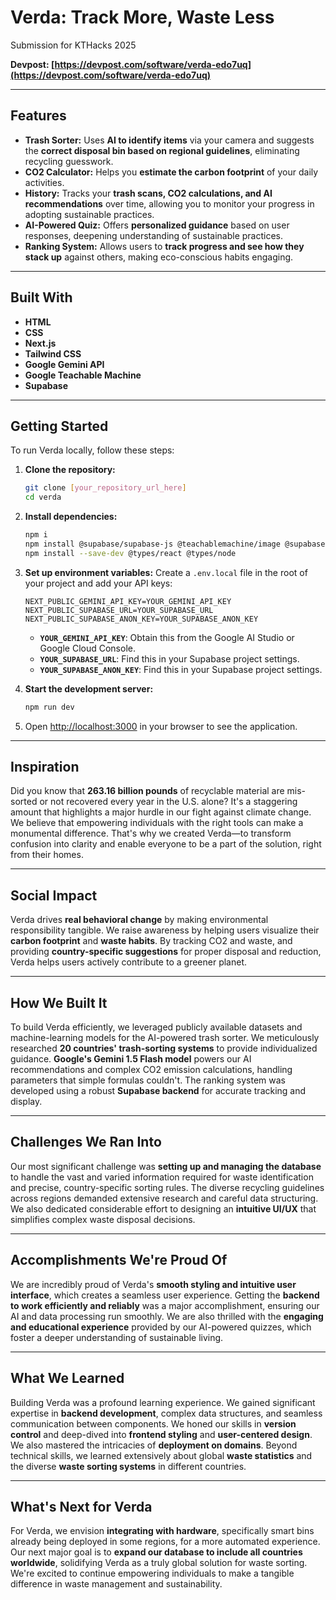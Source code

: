 # Verda: Track More, Waste Less

Submission for KTHacks 2025

**Devpost: [https://devpost.com/software/verda-edo7uq](https://devpost.com/software/verda-edo7uq)**

-----

## Features

  * **Trash Sorter:** Uses **AI to identify items** via your camera and suggests the **correct disposal bin based on regional guidelines**, eliminating recycling guesswork.
  * **CO2 Calculator:** Helps you **estimate the carbon footprint** of your daily activities.
  * **History:** Tracks your **trash scans, CO2 calculations, and AI recommendations** over time, allowing you to monitor your progress in adopting sustainable practices.
  * **AI-Powered Quiz:** Offers **personalized guidance** based on user responses, deepening understanding of sustainable practices.
  * **Ranking System:** Allows users to **track progress and see how they stack up** against others, making eco-conscious habits engaging.

-----

## Built With

  * **HTML**
  * **CSS**
  * **Next.js**
  * **Tailwind CSS**
  * **Google Gemini API**
  * **Google Teachable Machine**
  * **Supabase**

-----

## Getting Started

To run Verda locally, follow these steps:

1.  **Clone the repository:**

    ```bash
    git clone [your_repository_url_here]
    cd verda
    ```

2.  **Install dependencies:**

    ```bash
    npm i
    npm install @supabase/supabase-js @teachablemachine/image @supabase/auth-helpers-nextjs
    npm install --save-dev @types/react @types/node
    ```

3.  **Set up environment variables:**
    Create a `.env.local` file in the root of your project and add your API keys:

    ```
    NEXT_PUBLIC_GEMINI_API_KEY=YOUR_GEMINI_API_KEY
    NEXT_PUBLIC_SUPABASE_URL=YOUR_SUPABASE_URL
    NEXT_PUBLIC_SUPABASE_ANON_KEY=YOUR_SUPABASE_ANON_KEY
    ```

      * **`YOUR_GEMINI_API_KEY`**: Obtain this from the Google AI Studio or Google Cloud Console.
      * **`YOUR_SUPABASE_URL`**: Find this in your Supabase project settings.
      * **`YOUR_SUPABASE_ANON_KEY`**: Find this in your Supabase project settings.

4.  **Start the development server:**

    ```bash
    npm run dev
    ```

5.  Open [http://localhost:3000](https://www.google.com/search?q=http://localhost:3000) in your browser to see the application.

-----

## Inspiration

Did you know that **263.16 billion pounds** of recyclable material are mis-sorted or not recovered every year in the U.S. alone? It's a staggering amount that highlights a major hurdle in our fight against climate change. We believe that empowering individuals with the right tools can make a monumental difference. That's why we created Verda—to transform confusion into clarity and enable everyone to be a part of the solution, right from their homes.

-----

## Social Impact

Verda drives **real behavioral change** by making environmental responsibility tangible. We raise awareness by helping users visualize their **carbon footprint** and **waste habits**. By tracking CO2 and waste, and providing **country-specific suggestions** for proper disposal and reduction, Verda helps users actively contribute to a greener planet.

-----

## How We Built It

To build Verda efficiently, we leveraged publicly available datasets and machine-learning models for the AI-powered trash sorter. We meticulously researched **20 countries' trash-sorting systems** to provide individualized guidance. **Google's Gemini 1.5 Flash model** powers our AI recommendations and complex CO2 emission calculations, handling parameters that simple formulas couldn't. The ranking system was developed using a robust **Supabase backend** for accurate tracking and display.

-----

## Challenges We Ran Into

Our most significant challenge was **setting up and managing the database** to handle the vast and varied information required for waste identification and precise, country-specific sorting rules. The diverse recycling guidelines across regions demanded extensive research and careful data structuring. We also dedicated considerable effort to designing an **intuitive UI/UX** that simplifies complex waste disposal decisions.

-----

## Accomplishments We're Proud Of

We are incredibly proud of Verda's **smooth styling and intuitive user interface**, which creates a seamless user experience. Getting the **backend to work efficiently and reliably** was a major accomplishment, ensuring our AI and data processing run smoothly. We are also thrilled with the **engaging and educational experience** provided by our AI-powered quizzes, which foster a deeper understanding of sustainable living.

-----

## What We Learned

Building Verda was a profound learning experience. We gained significant expertise in **backend development**, complex data structures, and seamless communication between components. We honed our skills in **version control** and deep-dived into **frontend styling** and **user-centered design**. We also mastered the intricacies of **deployment on domains**. Beyond technical skills, we learned extensively about global **waste statistics** and the diverse **waste sorting systems** in different countries.

-----

## What's Next for Verda

For Verda, we envision **integrating with hardware**, specifically smart bins already being deployed in some regions, for a more automated experience. Our next major goal is to **expand our database to include all countries worldwide**, solidifying Verda as a truly global solution for waste sorting. We're excited to continue empowering individuals to make a tangible difference in waste management and sustainability.
